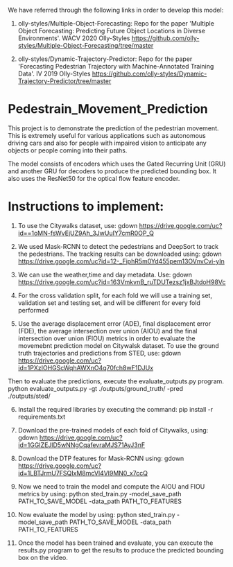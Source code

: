 We have referred through the following links in order to develop this model:

1. olly-styles/Multiple-Object-Forecasting: Repo for the paper 'Multiple Object Forecasting: Predicting Future Object Locations in Diverse Environments'. WACV 2020 Olly-Styles https://github.com/olly-styles/Multiple-Object-Forecasting/tree/master

2. olly-styles/Dynamic-Trajectory-Predictor: Repo for the paper 'Forecasting Pedestrian Trajectory with Machine-Annotated Training Data'. IV 2019 Olly-Styles https://github.com/olly-styles/Dynamic-Trajectory-Predictor/tree/master


# Pedestrain_Movement_Prediction
This project is to demonstrate the prediction of the pedestrian movement. This is extremely useful for various applications such as autonomous driving cars and also for people with impaired vision to anticipate any objects or people coming into their paths.

The model consists of encoders which uses the Gated Recurring Unit (GRU) and another GRU for decoders to produce the predicted bounding box. It also uses the ResNet50 for the optical flow feature encoder.

# Instructions to implement:

1. To use the Citywalks dataset, use:
   gdown https://drive.google.com/uc?id==1oMN-fsWvEjUZ9Ah_3JwUuIY7cmR0OP_Q

2. We used Mask-RCNN to detect the pedestrians and DeepSort to track the pedestrians. The tracking results can be downloaded using:
   gdown https://drive.google.com/uc?id=12-_FiphR5m0Yd455pem13OVnvCvi-yIn

3. We can use the weather,time and day metadata. Use:
   gdown https://drive.google.com/uc?id=163VmkvnB_ruTDUTezsz1jxBJtdoH98Vc

4. For the cross validation split, for each fold we will use a training set, validation set and testing set, and will be different for every fold performed
   
5. Use the average displacement error (ADE), final displacement error (FDE), the average intersection over union (AIOU) and the final intersection over union (FIOU) metrics in order to evaluate the movemebnt prediction model on Citywalsk dataset. To use the ground truth trajectories and predictions from STED, use:
  gdown https://drive.google.com/uc?id=1PXzIOHGScWqhAWXnO4q70fch8wF1DJUx

  Then to evaluate the predictions, execute the evaluate_outputs.py program.
  python evaluate_outputs.py -gt ./outputs/ground_truth/ -pred ./outputs/sted/

6. Install the required libraries by executing the command:
   pip install -r requirements.txt

7. Download the pre-trained models of each fold of Citywalks, using:
   gdown https://drive.google.com/uc?id=1GGIZEJlD5wNNgCqafevraMJS71AyJ3nF

8. Download the DTP features for Mask-RCNN using:
   gdown https://drive.google.com/uc?id=1LBTJrmU7FSQIxM8mcVl4Vl9MN0_x7ccQ

9. Now we need to train the model and compute the AIOU and FIOU metrics by using:
    python sted_train.py -model_save_path PATH_TO_SAVE_MODEL -data_path PATH_TO_FEATURES

10. Now evaluate the model by using:
    python sted_train.py -model_save_path PATH_TO_SAVE_MODEL -data_path PATH_TO_FEATURES

11. Once the model has been trained and evaluate, you can execute the results.py program to get the results to produce the predicted bounding box on the video.






